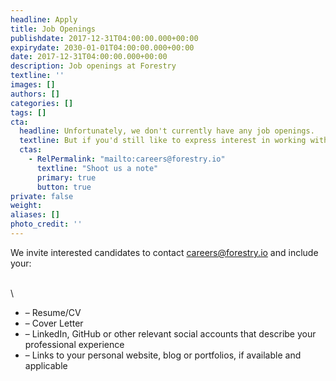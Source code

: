 ```yaml
---
headline: Apply
title: Job Openings
publishdate: 2017-12-31T04:00:00.000+00:00
expirydate: 2030-01-01T04:00:00.000+00:00
date: 2017-12-31T04:00:00.000+00:00
description: Job openings at Forestry
textline: ''
images: []
authors: []
categories: []
tags: []
cta:
  headline: Unfortunately, we don't currently have any job openings.
  textline: But if you'd still like to express interest in working with us,
  ctas:
    - RelPermalink: "mailto:careers@forestry.io"
      textline: "Shoot us a note"
      primary: true
      button: true
private: false
weight: 
aliases: []
photo_credit: ''
---
```

We invite interested candidates to contact [careers@forestry.io](mailto:careers@forestry.io) and include your:

\
\

* – Resume/CV
* – Cover Letter
* – LinkedIn, GitHub or other relevant social accounts that describe your professional experience
* – Links to your personal website, blog or portfolios, if available and applicable  

<!--more-->

